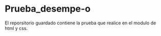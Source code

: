 # Prueba_desempe-o
El reporsitorio guardado contiene la prueba que realice en el modulo de html y css.

